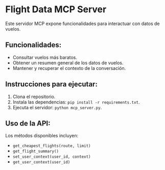 # Flight Data MCP Server

Este servidor MCP expone funcionalidades para interactuar con datos de vuelos.

## Funcionalidades:
- Consultar vuelos más baratos.
- Obtener un resumen general de los datos de vuelos.
- Mantener y recuperar el contexto de la conversación.

## Instrucciones para ejecutar:
1. Clona el repositorio.
2. Instala las dependencias: `pip install -r requirements.txt`.
3. Ejecuta el servidor: `python mcp_server.py`.

## Uso de la API:
Los métodos disponibles incluyen:
- `get_cheapest_flights(route, limit)`
- `get_flight_summary()`
- `set_user_context(user_id, context)`
- `get_user_context(user_id)`
